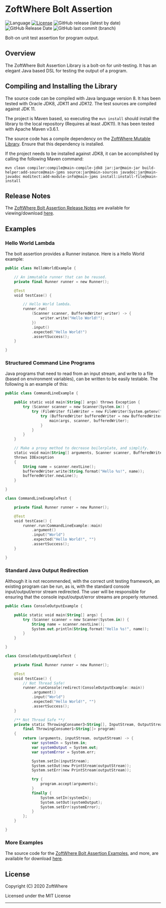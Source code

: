 # ZoftWhere Bolt Assertion
![Language](https://img.shields.io/github/languages/top/ZoftWhere/bolt-assertion) [![License](https://img.shields.io/github/license/ZoftWhere/bolt-assertion)](https://github.com/ZoftWhere/bolt-assertion/blob/master/license.txt) ![GitHub release (latest by date)](https://img.shields.io/github/v/release/ZoftWhere/bolt-assertion) ![GitHub Release Date](https://img.shields.io/github/release-date/ZoftWhere/bolt-assertion)
![GitHub last commit (branch)](https://img.shields.io/github/last-commit/ZoftWhere/bolt-assertion/master?label=master%20updated)

Bolt-on unit test assertion for program output.

## Overview

The ZoftWhere Bolt Assertion Library is a bolt-on for unit-testing.  It has an elegant Java based DSL for testing the output of a program.


## Compiling and Installing the Library

The source code can be compiled with Java language version 8.  It has been tested with Oracle JDK8, JDK11 and JDK12.  The test sources are compiled against JDK 11.

The project is Maven based, so executing the ```mvn install``` should install the library to the local repository (Requires at least JDK11).  It has been tested with Apache Maven v3.6.1.

The source code has a compile dependency on the [ZoftWhere Mutable Library](http://github.com/ZoftWhere/mutable-library).  Ensure that this dependency is installed.

If the project needs to be installed against JDK8, it can be accomplished by calling the following Maven command:

``` shell script
mvn clean compiler:compile@main-compile-jdk8 jar:jar@main-jar build-helper:add-source@main-jpms source:jar@main-sources javadoc:jar@main-javadoc moditect:add-module-info@main-jpms install:install-file@main-install
``` 


## Release Notes

The [ZoftWhere Bolt Assertion Release Notes](https://github.com/ZoftWhere/bolt-assertion/tree/master/main-github/release-notes) are available for viewing/download [here](https://github.com/ZoftWhere/bolt-assertion/tree/main-github/release-notes).


## Examples

### Hello World Lambda

The bolt assertion provides a Runner instance.  Here is a Hello World example:
``` kotlin
public class HelloWorldExample {

    // An immutable runner that can be reused.
    private final Runner runner = new Runner();

    @Test
    void testCase() {

        // Hello World lambda.
        runner.run(
            (Scanner scanner, BufferedWriter writer) -> {
                writer.write("Hello World!");
            })
            .input()
            .expected("Hello World!")
            .assertSuccess();
    }

}
```

### Structured Command Line Programs

Java programs that need to read from an input stream, and write to a file (based on environment variables), can be written to be easily testable.  The following is an example of this:
``` kotlin
public class CommandLineExample {

    public static void main(String[] args) throws Exception {
        try (Scanner scanner = new Scanner(System.in)) {
            try (FileWriter fileWriter = new FileWriter(System.getenv("OUTPUT_PATH"))) {
                try (BufferedWriter bufferedWriter = new BufferedWriter(fileWriter)) {
                    main(args, scanner, bufferedWriter);
                }
            }
        }
    }

    // Make a proxy method to decrease boilerplate, and simplify.
    static void main(String[] arguments, Scanner scanner, BufferedWriter bufferedWriter)
    throws IOException
    {
        String name = scanner.nextLine();
        bufferedWriter.write(String.format("Hello %s!", name));
        bufferedWriter.newLine();
    }

}
```
``` kotlin 
class CommandLineExampleTest {

    private final Runner runner = new Runner();

    @Test
    void testCase() {
        runner.run(CommandLineExample::main)
            .argument()
            .input("World")
            .expected("Hello World!", "")
            .assertSuccess();
    }

}
```

### Standard Java Output Redirection

Although it is not recommended, with the correct unit testing framework, an existing program can be run, as is, with the standard console input/output/error stream redirected.  The user will be responsible for ensuring that the console input/output/error streams are properly returned.
``` kotlin
public class ConsoleOutputExample {

    public static void main(String[] args) {
        try (Scanner scanner = new Scanner(System.in)) {
            String name = scanner.nextLine();
            System.out.println(String.format("Hello %s!", name));
        }
    }

}
```
``` kotlin
class ConsoleOutputExampleTest {

    private final Runner runner = new Runner();

    @Test
    void testCase() {
        // Not Thread Safe!
        runner.runConsole(redirect(ConsoleOutputExample::main))
            .argument()
            .input("World")
            .expected("Hello World!", "")
            .assertSuccess();
    }

    /** Not Thread Safe **/
    private static ThrowingConsumer3<String[], InputStream, OutputStream> redirect(
        final ThrowingConsumer1<String[]> program)
    {
        return (arguments, inputStream, outputStream) -> {
            var systemIn = System.in;
            var systemOutput = System.out;
            var systemError = System.err;

            System.setIn(inputStream);
            System.setOut(new PrintStream(outputStream));
            System.setErr(new PrintStream(outputStream));

            try {
                program.accept(arguments);
            }
            finally {
                System.setIn(systemIn);
                System.setOut(systemOutput);
                System.setErr(systemError);
            }
        };
    }

}
```

### More Examples

The source code for the [ZoftWhere Bolt Assertion Examples](https://github.com/ZoftWhere/bolt-assertion/tree/master/test-java/example), and more, are available for download [here](https://github.com/ZoftWhere/bolt-assertion/tree/master/test-java/example).


## License

Copyright (C) 2020 ZoftWhere

Licensed under the MIT License

------